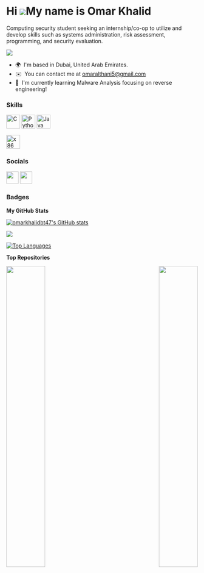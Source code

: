 Hi ![](https://user-images.githubusercontent.com/18350557/176309783-0785949b-9127-417c-8b55-ab5a4333674e.gif)My name is Omar Khalid
===================================================================================================================================

Computing security student seeking an internship/co-op to utilize and develop skills such as systems administration, risk assessment, programming, and security evaluation.

<a href="https://hits.seeyoufarm.com"><img src="https://hits.seeyoufarm.com/api/count/incr/badge.svg?url=https%3A%2F%2Fgithub.com%2FOmarKhalidBT47&count_bg=%2379C83D&title_bg=%23555555&icon=&icon_color=%23E7E7E7&title=hits&edge_flat=false"/></a>
* 🌍  I'm based in Dubai, United Arab Emirates.
* ✉️  You can contact me at [omaralthani5@gmail.com](mailto:omaralthani5@gmail.com)
* 🧠  I'm currently learning Malware Analysis focusing on reverse engineering!

### Skills


<p align="left">
<a href="https://docs.microsoft.com/en-us/cpp/?view=msvc-170" target="_blank" rel="noreferrer"><img src="https://raw.githubusercontent.com/danielcranney/readme-generator/main/public/icons/skills/c-colored.svg" width="36" height="36" alt="C" /></a>
<a href="https://www.python.org/" target="_blank" rel="noreferrer"><img src="https://raw.githubusercontent.com/danielcranney/readme-generator/main/public/icons/skills/python-colored.svg" width="36" height="36" alt="Python" /></a>
<a href="https://www.oracle.com/java/" target="_blank" rel="noreferrer"><img src="https://raw.githubusercontent.com/danielcranney/readme-generator/main/public/icons/skills/java-colored.svg" width="36" height="36" alt="Java" /></a>
</p>
<a href="http://www.egr.unlv.edu/~ed/x86.html" target="_blank" rel="noreferrer"><img src="https://user-images.githubusercontent.com/5421823/62779159-4cf76880-baaa-11e9-8318-e20a1aaa913a.png" width="36" height="36" alt="x86 Assembly" /></a>
</p>




### Socials

<p align="left"> <a href="https://www.github.com/omarkhalidbt47" target="_blank" rel="noreferrer"><img src="https://raw.githubusercontent.com/danielcranney/readme-generator/main/public/icons/socials/github.svg" width="32" height="32" /></a> <a href="https://www.linkedin.com/in/omar-al-thani-667978223" target="_blank" rel="noreferrer"><img src="https://raw.githubusercontent.com/danielcranney/readme-generator/main/public/icons/socials/linkedin.svg" width="32" height="32" /></a></p>

### Badges

<b>My GitHub Stats</b>

<a href="http://www.github.com/omarkhalidbt47"><img src="https://github-readme-stats.vercel.app/api?username=omarkhalidbt47&show_icons=true&hide=&count_private=true&title_color=0891b2&text_color=ffffff&icon_color=0891b2&bg_color=1c1917&hide_border=true&show_icons=true" alt="omarkhalidbt47's GitHub stats" /></a>

<a href="http://www.github.com/omarkhalidbt47"><img src="https://github-readme-streak-stats.herokuapp.com/?user=omarkhalidbt47&stroke=ffffff&background=1c1917&ring=0891b2&fire=0891b2&currStreakNum=ffffff&currStreakLabel=0891b2&sideNums=ffffff&sideLabels=ffffff&dates=ffffff&hide_border=true" /></a>

<a href="https://github.com/omarkhalidbt47" align="left"><img src="https://github-readme-stats.vercel.app/api/top-langs/?username=omarkhalidbt47&langs_count=10&title_color=0891b2&text_color=ffffff&icon_color=0891b2&bg_color=1c1917&hide_border=true&locale=en&custom_title=Top%20%Languages" alt="Top Languages" /></a>

<b>Top Repositories</b>

<div width="100%" align="center"><a href="https://github.com/omarkhalidbt47/Project03-Medical-Record-System" align="left"><img align="left" width="45%" src="https://github-readme-stats.vercel.app/api/pin/?username=omarkhalidbt47&repo=Project03-Medical-Record-System&title_color=0891b2&text_color=ffffff&icon_color=0891b2&bg_color=1c1917&hide_border=true&locale=en" /></a><a href="https://github.com/omarkhalidbt47/Tic-Tac-Toe-Game-Omar" align="right"><img align="right" width="45%" src="https://github-readme-stats.vercel.app/api/pin/?username=omarkhalidbt47&repo=Tic-Tac-Toe-Game-Omar&title_color=0891b2&text_color=ffffff&icon_color=0891b2&bg_color=1c1917&hide_border=true&locale=en" /></a></div><br /><br /><br /><br /><br /><br /><br />
